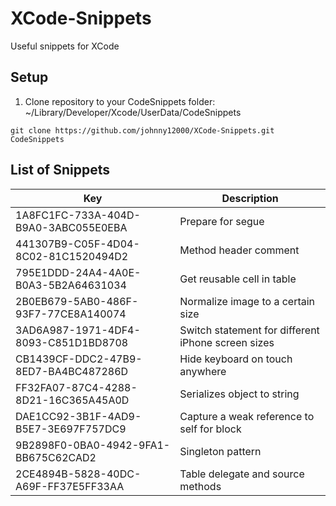 # XCode-Snippets
Useful snippets for XCode

## Setup

1. Clone repository to your CodeSnippets folder: ~/Library/Developer/Xcode/UserData/CodeSnippets

```console
git clone https://github.com/johnny12000/XCode-Snippets.git CodeSnippets
```

## List of Snippets

| Key | Description |
|-----|------|
| 1A8FC1FC-733A-404D-B9A0-3ABC055E0EBA | Prepare for segue |
| 441307B9-C05F-4D04-8C02-81C1520494D2 | Method header comment |
| 795E1DDD-24A4-4A0E-B0A3-5B2A64631034 | Get reusable cell in table |
| 2B0EB679-5AB0-486F-93F7-77CE8A140074 | Normalize image to a certain size |
| 3AD6A987-1971-4DF4-8093-C851D1BD8708 | Switch statement for different iPhone screen sizes |
| CB1439CF-DDC2-47B9-8ED7-BA4BC487286D | Hide keyboard on touch anywhere |
| FF32FA07-87C4-4288-8D21-16C365A45A0D | Serializes object to string |
| DAE1CC92-3B1F-4AD9-B5E7-3E697F757DC9 | Capture a weak reference to self for block |
| 9B2898F0-0BA0-4942-9FA1-BB675C62CAD2 | Singleton pattern |
| 2CE4894B-5828-40DC-A69F-FF37E5FF33AA | Table delegate and source methods |